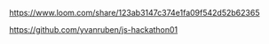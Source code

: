 https://www.loom.com/share/123ab3147c374e1fa09f542d52b62365

https://github.com/yvanruben/js-hackathon01